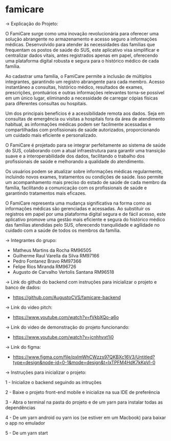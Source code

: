 # famicare

-> Explicação do Projeto: 

O FamiCare surge como uma inovação revolucionária para oferecer uma solução abrangente no armazenamento e acesso seguro a informações médicas. Desenvolvido para atender às necessidades das famílias que frequentam os postos de saúde do SUS, este aplicativo visa simplificar e centralizar dados vitais, antes registrados apenas em papel, oferecendo uma plataforma digital robusta e segura para o histórico médico de cada família.

Ao cadastrar uma família, o FamiCare permite a inclusão de múltiplos integrantes, garantindo um registro abrangente para cada membro. Acesso instantâneo a consultas, histórico médico, resultados de exames, prescrições, prontuários e outras informações relevantes torna-se possível em um único lugar, eliminando a necessidade de carregar cópias físicas para diferentes consultas ou hospitais.

Um dos principais benefícios é a acessibilidade remota aos dados. Seja em consultas de emergência ou visitas a hospitais fora da área de atendimento habitual, as informações médicas podem ser facilmente acessadas e compartilhadas com profissionais de saúde autorizados, proporcionando um cuidado mais eficiente e personalizado.

O FamiCare é projetado para se integrar perfeitamente ao sistema de saúde do SUS, colaborando com a atual infraestrutura para garantir uma transição suave e a interoperabilidade dos dados, facilitando o trabalho dos profissionais de saúde e melhorando a qualidade do atendimento.

Os usuários podem se atualizar sobre informações médicas regularmente, incluindo novos exames, tratamentos ou condições de saúde. Isso permite um acompanhamento mais preciso do estado de saúde de cada membro da família, facilitando a comunicação com os profissionais de saúde e garantindo tratamentos mais eficazes.

O FamiCare representa uma mudança significativa na forma como as informações médicas são gerenciadas e acessadas. Ao substituir os registros em papel por uma plataforma digital segura e de fácil acesso, este aplicativo promove uma gestão mais eficiente e segura do histórico médico das famílias atendidas pelo SUS, oferecendo tranquilidade e agilidade no cuidado com a saúde de todos os membros da família.


-> Integrantes do grupo: 

 - Matheus Martins da Rocha RM96505
 - Guilherme Raul Varella da Silva RM97166
 - Pedro Fontanez Bravo RM97366
 - Felipe Rios Miranda RM96726
 - Augusto de Carvalho Vertolis Santana RM96518

-> Link do github do backend com instruções para inicializar o projeto e banco de dados: 

- https://github.com/AugustoCVS/famicare-backend


-> Link do video pitch: 

- https://www.youtube.com/watch?v=fVkbXQo-a6o
  

-> Link do video de demonstração do projeto funcionando: 

- https://www.youtube.com/watch?v=jcnhhvxt1j0


-> Link do figma: 

 - https://www.figma.com/file/pxlmWhCWzzs97QKBXc16V3/Untitled?type=design&node-id=0-1&mode=design&t=lxTPFM4HdK7kKpVl-0


-> Instruções para inicializar o projeto: 

1 - Inicialize o backend seguindo as intruções 

2 - Baixe o projeto front-end mobile e inicialize na sua IDE de preferência

3 - Abra o terminal na pasta do projeto e de um yarn para instalar todas as dependências

4 - De um yarn android ou yarn ios (se estiver em um Macbook) para baixar o app no emulador 

5 - De um yarn start

